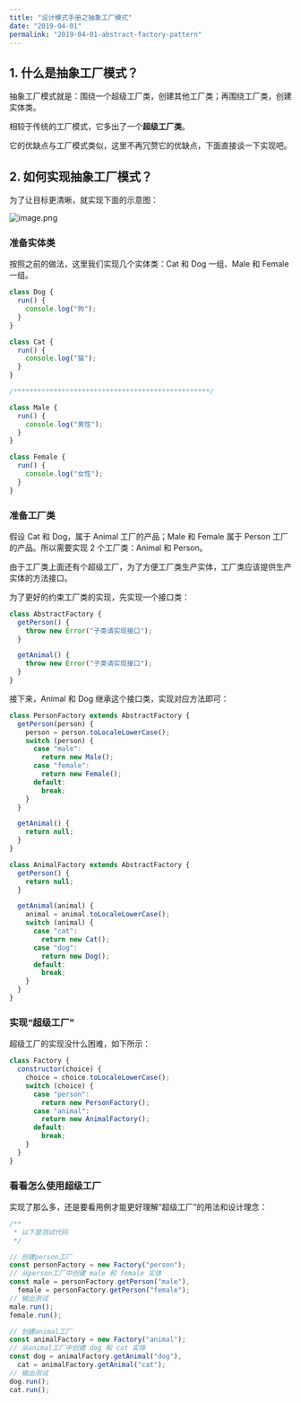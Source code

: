```yaml
---
title: "设计模式手册之抽象工厂模式"
date: "2019-04-01"
permalink: "2019-04-01-abstract-factory-pattern"
---
```


## 1. 什么是抽象工厂模式？

抽象工厂模式就是：围绕一个超级工厂类，创建其他工厂类；再围绕工厂类，创建实体类。

相较于传统的工厂模式，它多出了一个**超级工厂类**。

它的优缺点与工厂模式类似，这里不再冗赘它的优缺点，下面直接谈一下实现吧。

## 2. 如何实现抽象工厂模式？

为了让目标更清晰，就实现下面的示意图：

![image.png](https://cdn.nlark.com/yuque/0/2019/png/233327/1554116727371-b8cd40a6-628f-4546-9fa0-99ac494facf7.png#align=left&display=inline&height=287&name=image.png&originHeight=287&originWidth=527&size=266071&status=done&width=527)

### 准备实体类

按照之前的做法，这里我们实现几个实体类：Cat 和 Dog 一组、Male 和 Female 一组。

```javascript
class Dog {
  run() {
    console.log("狗");
  }
}

class Cat {
  run() {
    console.log("猫");
  }
}

/*************************************************/

class Male {
  run() {
    console.log("男性");
  }
}

class Female {
  run() {
    console.log("女性");
  }
}
```

### 准备工厂类

假设 Cat 和 Dog，属于 Animal 工厂的产品；Male 和 Female 属于 Person 工厂的产品。所以需要实现 2 个工厂类：Animal 和 Person。

由于工厂类上面还有个超级工厂，为了方便工厂类生产实体，工厂类应该提供生产实体的方法接口。

为了更好的约束工厂类的实现，先实现一个接口类：

```javascript
class AbstractFactory {
  getPerson() {
    throw new Error("子类请实现接口");
  }

  getAnimal() {
    throw new Error("子类请实现接口");
  }
}
```

接下来，Animal 和 Dog 继承这个接口类，实现对应方法即可：

```javascript
class PersonFactory extends AbstractFactory {
  getPerson(person) {
    person = person.toLocaleLowerCase();
    switch (person) {
      case "male":
        return new Male();
      case "female":
        return new Female();
      default:
        break;
    }
  }

  getAnimal() {
    return null;
  }
}

class AnimalFactory extends AbstractFactory {
  getPerson() {
    return null;
  }

  getAnimal(animal) {
    animal = animal.toLocaleLowerCase();
    switch (animal) {
      case "cat":
        return new Cat();
      case "dog":
        return new Dog();
      default:
        break;
    }
  }
}
```

### 实现“超级工厂”

超级工厂的实现没什么困难，如下所示：

```javascript
class Factory {
  constructor(choice) {
    choice = choice.toLocaleLowerCase();
    switch (choice) {
      case "person":
        return new PersonFactory();
      case "animal":
        return new AnimalFactory();
      default:
        break;
    }
  }
}
```

### 看看怎么使用超级工厂

实现了那么多，还是要看用例才能更好理解“超级工厂”的用法和设计理念：

```javascript
/**
 * 以下是测试代码
 */

// 创建person工厂
const personFactory = new Factory("person");
// 从person工厂中创建 male 和 female 实体
const male = personFactory.getPerson("male"),
  female = personFactory.getPerson("female");
// 输出测试
male.run();
female.run();

// 创建animal工厂
const animalFactory = new Factory("animal");
// 从animal工厂中创建 dog 和 cat 实体
const dog = animalFactory.getAnimal("dog"),
  cat = animalFactory.getAnimal("cat");
// 输出测试
dog.run();
cat.run();
```

